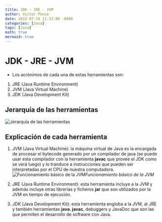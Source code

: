 ```yaml
---
title: JDK - JRE - JVM
author: Victor Ponce
date: 2022-07-19 11:33:00 -0400
categories: [Java]
tags: [Java]
math: true
mermaid: true
---
```


# JDK - JRE - JVM

- Los acrónimos de cada una de estas herramientas son:

1. JRE (Java Runtime Environment)
2. JVM (Java Virtual Machine)
3. JDK (Java Development Kit)

## Jerarquía de las herramientas

![Jerarquía de las herramientas](https://refreshjava.com/images/java/jdkJreJvm.png)

## Explicación de cada herramienta

1. JVM (Java Virtual Machine): la máquina virtual de Java es la encargada de procesar el bytecode generado por un compilador de java (se puede usar esta compilador con la herramienta **javac** que provee el JDK como se verá luego) y lo tranduce a instrucciones que pueden ser interpretadas por el CPU de nuestra computadora.
   ![Funcionamiento básico de la JVM](https://cdn.educba.com/academy/wp-content/uploads/2019/11/Java-Virtual-Machine.png.webp)_Funcionamiento básico de la JVM_

2. JRE (Java Runtime Environment): esta herramienta incluye a la JVM y además incluye otras librerías y ficheros **jar** que son utilizados por la JVM en tiempo de ejecución.
3. JDK (Java Development Kit): esta herramienta engloba a la JVM, al JRE y también herramientas **java. javac**, debuggers y JavaDoc que son las que permiten el desarrollo de software con Java.
